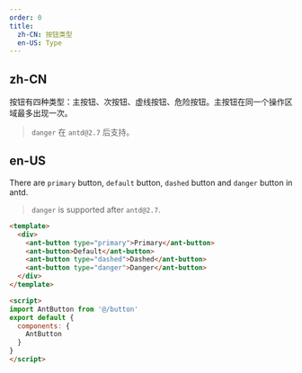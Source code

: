 ```yaml
---
order: 0
title:
  zh-CN: 按钮类型
  en-US: Type
---
```


## zh-CN

按钮有四种类型：主按钮、次按钮、虚线按钮、危险按钮。主按钮在同一个操作区域最多出现一次。

> `danger` 在 `antd@2.7` 后支持。

## en-US

There are `primary` button, `default` button, `dashed` button and `danger` button in antd.

> `danger` is supported after `antd@2.7`.

```` html
<template>
  <div>
    <ant-button type="primary">Primary</ant-button>
    <ant-button>Default</ant-button>
    <ant-button type="dashed">Dashed</ant-button>
    <ant-button type="danger">Danger</ant-button>
  </div>
</template>

<script>
import AntButton from '@/button'
export default {
  components: {
    AntButton
  }
}
</script>
````